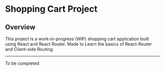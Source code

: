 # Shopping Cart Project

## Overview
This project is a work-in-progress (WIP) shopping cart application built using React and React Router.
Made to Learn the basics of React-Router and Client-side Routing.

*****

To be completed